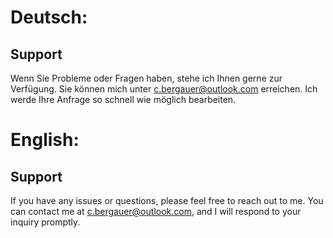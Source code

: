 # Deutsch:

## Support

Wenn Sie Probleme oder Fragen haben, stehe ich Ihnen gerne zur Verfügung. Sie können mich unter c.bergauer@outlook.com erreichen. Ich werde Ihre Anfrage so schnell wie möglich bearbeiten.

# English:

## Support

If you have any issues or questions, please feel free to reach out to me. You can contact me at c.bergauer@outlook.com, and I will respond to your inquiry promptly.
